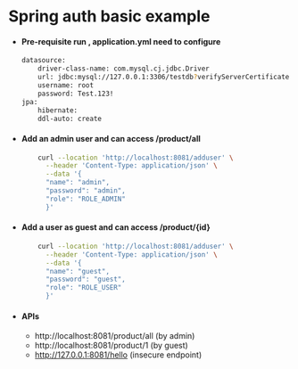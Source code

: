 # Spring auth basic example

- #### Pre-requisite run , application.yml need to configure
    ```bash 
    datasource:
        driver-class-name: com.mysql.cj.jdbc.Driver
        url: jdbc:mysql://127.0.0.1:3306/testdb?verifyServerCertificate=false&useSSL=true&autoReconnect=true&serverTimezone=Asia/Seoul
        username: root
        password: Test.123!
    jpa:
        hibernate:
        ddl-auto: create
    ```

- #### Add an admin user and can access /product/all

    ```bash 
        curl --location 'http://localhost:8081/adduser' \
          --header 'Content-Type: application/json' \
          --data '{
          "name": "admin",
          "password": "admin",
          "role": "ROLE_ADMIN"
          }'
    ```


- #### Add a user as guest and can access /product/{id}

    ```bash 
        curl --location 'http://localhost:8081/adduser' \
          --header 'Content-Type: application/json' \
          --data '{
          "name": "guest",
          "password": "guest",
          "role": "ROLE_USER"
          }'
    ```

- #### APIs
    - http://localhost:8081/product/all (by admin)
    - http://localhost:8081/product/1  (by guest)
    - http://127.0.0.1:8081/hello (insecure endpoint)
